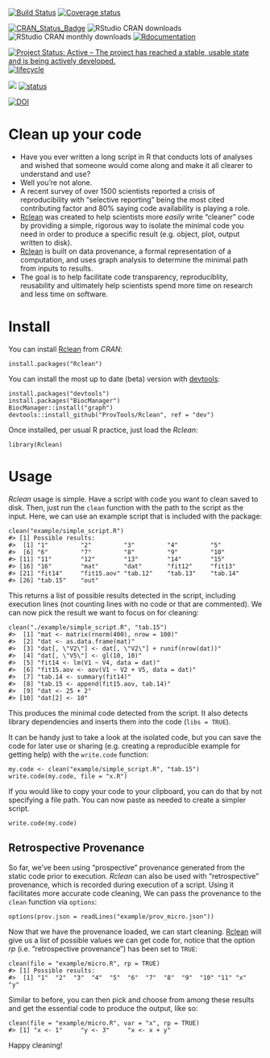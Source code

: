 <!-- README.md is generated from README.Rmd. Please edit that file -->
<!-- # ijtiff  <img src="man/figures/logo.png" height="140" align="right"> -->
<!-- Code status -->
[![Build
Status](https://travis-ci.org/ProvTools/Rclean.svg?branch=dev)](https://travis-ci.org/ProvTools/Rclean)
[![Coverage
status](https://codecov.io/gh/provtools/Rclean/branch/dev/graph/badge.svg)](https://codecov.io/github/provtools/Rclean?branch=dev)

<!-- R status -->
[![CRAN\_Status\_Badge](http://www.r-pkg.org/badges/version/Rclean)](https://cran.r-project.org/package=Rclean)
![RStudio CRAN
downloads](http://cranlogs.r-pkg.org/badges/grand-total/Rclean)
![RStudio CRAN monthly
downloads](http://cranlogs.r-pkg.org/badges/Rclean)
[![Rdocumentation](http://www.rdocumentation.org/badges/version/Rclean)](http://www.rdocumentation.org/packages/Rclean)

<!-- Dev status -->
[![Project Status: Active – The project has reached a stable, usable
state and is being actively
developed.](http://www.repostatus.org/badges/latest/active.svg)](http://www.repostatus.org/#active)
[![lifecycle](https://img.shields.io/badge/lifecycle-maturing-blue.svg)](https://www.tidyverse.org/lifecycle/#maturing)

<!-- Package Review -->
[![](https://badges.ropensci.org/300_status.svg)](https://github.com/ropensci/onboarding/issues/300)
[![status](http://joss.theoj.org/papers/334d80d5508056dc6e7e17c6fd3ed5a6/status.svg)](http://joss.theoj.org/papers/334d80d5508056dc6e7e17c6fd3ed5a6)

<!-- Archiving -->
[![DOI](https://zenodo.org/badge/102645585.svg)](https://zenodo.org/badge/latestdoi/102645585)

Clean up your code
==================

-   Have you ever written a long script in R that conducts lots of
    analyses and wished that someone would come along and make it all
    clearer to understand and use?
-   Well you’re not alone.
-   A recent survey of over 1500 scientists reported a crisis of
    reproducibility with “selective reporting” being the most cited
    contributing factor and 80% saying code availability is playing a
    role.
-   [Rclean](https://github.com/ProvTools/Rclean) was created to help
    scientists more *easily* write “cleaner” code by providing a simple,
    rigorous way to isolate the minimal code you need in order to
    produce a specific result (e.g. object, plot, output written to
    disk).
-   [Rclean](https://github.com/ProvTools/Rclean) is built on data
    provenance, a formal representation of a computation, and uses graph
    analysis to determine the minimal path from inputs to results.
-   The goal is to help facilitate code transparency, reproduciblity,
    reusability and ultimately help scientists spend more time on
    research and less time on software.

Install
=======

You can install
[Rclean](https://cran.r-project.org/web/packages/Rclean/) from *CRAN*:

    install.packages("Rclean")

You can install the most up to date (beta) version with
[devtools](https://github.com/hadley/devtools):

    install.packages("devtools")
	install.packages("BiocManager")
	BiocManager::install("graph")
    devtools::install_github("ProvTools/Rclean", ref = "dev")

Once installed, per usual R practice, just load the *Rclean*:

    library(Rclean)

Usage
=====

*Rclean* usage is simple. Have a script with code you want to clean
saved to disk. Then, just run the `clean` function with the path to the
script as the input. Here, we can use an example script that is included
with the package:

    clean("example/simple_script.R")
    #> [1] Possible results:
    #>  [1] "1"         "2"         "3"         "4"         "5"        
    #>  [6] "6"         "7"         "8"         "9"         "10"       
    #> [11] "11"        "12"        "13"        "14"        "15"       
    #> [16] "16"        "mat"       "dat"       "fit12"     "fit13"    
    #> [21] "fit14"     "fit15.aov" "tab.12"    "tab.13"    "tab.14"   
    #> [26] "tab.15"    "out"

This returns a list of possible results detected in the script,
including execution lines (not counting lines with no code or that are
commented). We can now pick the result we want to focus on for cleaning:

    clean("./example/simple_script.R", "tab.15")
    #>  [1] "mat <- matrix(rnorm(400), nrow = 100)"            
    #>  [2] "dat <- as.data.frame(mat)"                        
    #>  [3] "dat[, \"V2\"] <- dat[, \"V2\"] + runif(nrow(dat))"
    #>  [4] "dat[, \"V5\"] <- gl(10, 10)"                      
    #>  [5] "fit14 <- lm(V1 ~ V4, data = dat)"                 
    #>  [6] "fit15.aov <- aov(V1 ~ V2 + V5, data = dat)"       
    #>  [7] "tab.14 <- summary(fit14)"                         
    #>  [8] "tab.15 <- append(fit15.aov, tab.14)"              
    #>  [9] "dat <- 25 + 2"                                    
    #> [10] "dat[2] <- 10"

This produces the minimal code detected from the script. It also detects
library dependencies and inserts them into the code (`libs = TRUE`).

It can be handy just to take a look at the isolated code, but you can
save the code for later use or sharing (e.g. creating a reproducible
example for getting help) with the `write.code` function:

    my.code <- clean("example/simple_script.R", "tab.15")
    write.code(my.code, file = "x.R")

If you would like to copy your code to your clipboard, you can do that
by not specifying a file path. You can now paste as needed to create a
simpler script.

    write.code(my.code)

Retrospective Provenance
------------------------

So far, we’ve been using “prospective” provenance generated from the
static code prior to execution. *Rclean* can also be used with
“retrospective” provenance, which is recorded during execution of a
script. Using it facilitates more accurate code cleaning, We can pass
the provenance to the `clean` function via `options`:

    options(prov.json = readLines("example/prov_micro.json"))

Now that we have the provenance loaded, we can start cleaning.
[Rclean](https://github.com/ProvTools/Rclean) will give us a list of
possible values we can get code for, notice that the option *rp* (i.e.
“retrospective provenance”) has been set to `TRUE`:

    clean(file = "example/micro.R", rp = TRUE)
    #> [1] Possible results:
    #>  [1] "1"  "2"  "3"  "4"  "5"  "6"  "7"  "8"  "9"  "10" "11" "x"  "y"

Similar to before, you can then pick and choose from among these results
and get the essential code to produce the output, like so:

    clean(file = "example/micro.R", var = "x", rp = TRUE)
    #> [1] "x <- 1"     "y <- 3"     "x <- x + y"

Happy cleaning!
